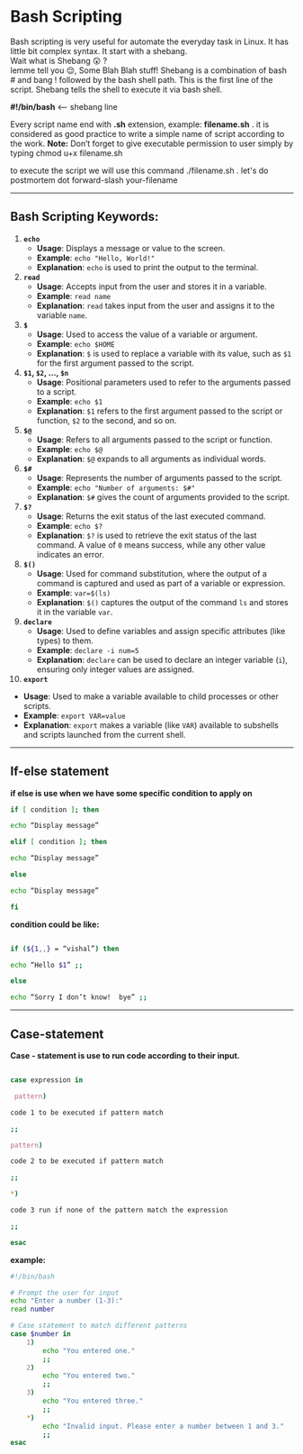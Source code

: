 # Bash Scripting
Bash scripting is very useful for automate the everyday task in Linux. It has little bit complex syntax. It start with a shebang.   
Wait what is Shebang 😲 ?  
lemme tell you 😌, Some Blah Blah stuff! Shebang is a combination of bash # and bang ! followed by the bash shell path. This is the first line of the script. Shebang tells the shell to execute it via bash shell. 

**#!/bin/bash** <-- shebang line

Every script name end with **.sh** extension, example: **filename.sh** . it is considered as good practice to write a simple name of script according to the work. **Note:** Don’t forget to give executable permission to user simply by typing chmod u+x filename.sh

to execute the script we will use this command  ./filename.sh . let's do postmortem dot forward-slash your-filename 

--- 

## Bash Scripting Keywords:

1. **`echo`**
    - **Usage**: Displays a message or value to the screen.
    - **Example**: `echo "Hello, World!"`
    - **Explanation**: `echo` is used to print the output to the terminal.
2. **`read`**
    - **Usage**: Accepts input from the user and stores it in a variable.
    - **Example**: `read name`
    - **Explanation**: `read` takes input from the user and assigns it to the variable `name`.
3. **`$`**
    - **Usage**: Used to access the value of a variable or argument.
    - **Example**: `echo $HOME`
    - **Explanation**: `$` is used to replace a variable with its value, such as `$1` for the first argument passed to the script.
4. **`$1`, `$2`, ..., `$n`**
    - **Usage**: Positional parameters used to refer to the arguments passed to a script.
    - **Example**: `echo $1`
    - **Explanation**: `$1` refers to the first argument passed to the script or function, `$2` to the second, and so on.
5. **`$@`**
    - **Usage**: Refers to all arguments passed to the script or function.
    - **Example**: `echo $@`
    - **Explanation**: `$@` expands to all arguments as individual words.
6. **`$#`**
    - **Usage**: Represents the number of arguments passed to the script.
    - **Example**: `echo "Number of arguments: $#"`
    - **Explanation**: `$#` gives the count of arguments provided to the script.
7. **`$?`**
    - **Usage**: Returns the exit status of the last executed command.
    - **Example**: `echo $?`
    - **Explanation**: `$?` is used to retrieve the exit status of the last command. A value of `0` means success, while any other value indicates an error.
8. **`$()`**
    - **Usage**: Used for command substitution, where the output of a command is captured and used as part of a variable or expression.
    - **Example**: `var=$(ls)`
    - **Explanation**: `$()` captures the output of the command `ls` and stores it in the variable `var`.
9. **`declare`**
    - **Usage**: Used to define variables and assign specific attributes (like types) to them.
    - **Example**: `declare -i num=5`
    - **Explanation**: `declare` can be used to declare an integer variable (`i`), ensuring only integer values are assigned.
10. **`export`**
- **Usage**: Used to make a variable available to child processes or other scripts.
- **Example**: `export VAR=value`
- **Explanation**: `export` makes a variable (like `VAR`) available to subshells and scripts launched from the current shell.

---

## If-else statement 

**if else is use when we have some specific condition to apply on**

```bash
if [ condition ]; then 

echo “Display message”

elif [ condition ]; then 

echo “Display message”

else

echo “Display message”

fi

```

**condition could be like:**  

```bash

if (${1,,} = “vishal”) then 

echo “Hello $1” ;;

else

echo “Sorry I don’t know!  bye” ;;

```

---

## Case-statement 

**Case - statement is use to run code according to their input.**

```bash

case expression in 

 pattern)

code 1 to be executed if pattern match

;;

pattern)

code 2 to be executed if pattern match 

;;

*)

code 3 run if none of the pattern match the expression 

;;

esac

```

**example:**

```bash
#!/bin/bash

# Prompt the user for input
echo "Enter a number (1-3):"
read number

# Case statement to match different patterns
case $number in
    1)
        echo "You entered one."
        ;;
    2)
        echo "You entered two."
        ;;
    3)
        echo "You entered three."
        ;;
    *)
        echo "Invalid input. Please enter a number between 1 and 3."
        ;;
esac

```
